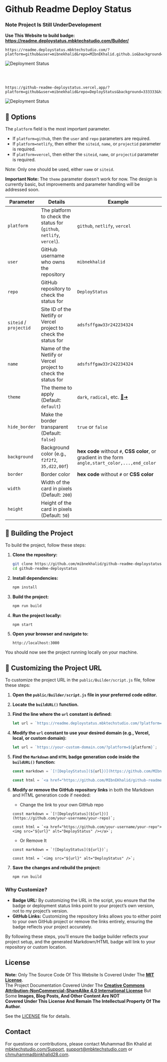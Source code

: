 # Github Readme Deploy Status

### Note Project Is Still UnderDevelopment


**Use This Website to build badge: https://readme.deploystatus.mbktechstudio.com/Builder/**


```
https://readme.deploystatus.mbktechstudio.com/?platform=github&user=mibnekhalid&repo=MIbnEKhalid.github.io&background=fff&hide_border=false&border=ff0&width=200&height=50
```


![Deployment Status](https://readme.deploystatus.mbktechstudio.com/?platform=github&user=mibnekhalid&repo=MIbnEKhalid.github.io&background=fff&hide_border=false&border=ff0&width=200&height=50)

<br><br>


```
https://github-readme-deploystatus.vercel.app/?platform=github&user=mibnekhalid&repo=DeployStatus&background=333333&hide_border=false&border=ff0&width=300&height=50
```



![Deployment Status](https://github-readme-deploystatus.vercel.app/?platform=github&user=mibnekhalid&repo=DeployStatus&background=333333&hide_border=false&border=ff0&width=300&height=50)


## 🔧 Options

The `platform` field is the most important parameter.

- If `platform=github`, then the `user` and `repo` parameters are required.
- If `platform=netlify`, then either the `siteid`, `name`, or `projectid` parameter is required.
- If `platform=vercel`, then either the `siteid`, `name`, or `projectid` parameter is required.

Note: Only one should be used, either `name` or `siteid`.

**Important Note:** The `theme` parameter doesn't work for now. The design is currently basic, but improvements and parameter handling will be addressed soon.

| Parameter       | Details                                                                 | Example                                                                                          |
|-----------------|-------------------------------------------------------------------------|--------------------------------------------------------------------------------------------------|
| `platform`      | The platform to check the status for (`github`, `netlify`, `vercel`).  | `github`, `netlify`, `vercel`                                                                    |
| `user`          | GitHub username who owns the repository                                | `mibnekhalid`                                                                                    |
| `repo`          | GitHub repository to check the status for                              | `DeployStatus`                                                                                   |
| `siteid` / `projectid`       | Site ID of the Netlify or Vercel project to check the status for        | `adsfsffgaw33r242234324`                                                                         |
| `name`          | Name of the Netlify or Vercel project to check the status for           | `adsfsffgaw33r242234324`                                                                         |
| `theme`         | The theme to apply (Default: `default`)                                 | `dark`, `radical`, etc. [🎨➜](./docs/themes.md)                                                   |
| `hide_border`   | Make the border transparent (Default: `false`)                          | `true` or `false`                                                                                |
| `background`    | Background color (e.g., `f2f2f2`, `35,d22,00f`)                         | **hex code** without `#`, **CSS color**, or gradient in the form `angle,start_color,...,end_color` |
| `border`        | Border color                                                            | **hex code** without `#` or **CSS color**                                                        |
| `width`         | Width of the card in pixels (Default: `200`)                            |                                                                                                  |
| `height`        | Height of the card in pixels (Default: `50`)                            |                                                                                                  |


## 🚀 Building the Project

To build the project, follow these steps:

1. **Clone the repository:**
    ```sh
    git clone https://github.com/mibnekhalid/github-readme-deploystatus.git
    cd github-readme-deploystatus
    ```

2. **Install dependencies:**
    ```sh
    npm install
    ```

3. **Build the project:**
    ```sh
    npm run build
    ```

4. **Run the project locally:**
    ```sh
    npm start
    ```

5. **Open your browser and navigate to:**
    ```
    http://localhost:3000
    ```

You should now see the project running locally on your machine.

## 🔧 Customizing the Project URL

To customize the project URL in the `public/Builder/script.js` file, follow these steps:

1. **Open the `public/Builder/script.js` file in your preferred code editor.**

2. **Locate the `buildURL()` function.**

3. **Find the line where the `url` constant is defined:**
    ```js
    let url = `https://readme.deploystatus.mbktechstudio.com/?platform=${platform}`;
    ```

4. **Modify the `url` constant to use your desired domain (e.g., Vercel, local, or custom domain):**
    ```js
    let url = `https://your-custom-domain.com/?platform=${platform}`;
    ```

5. **Find the `Markdown` and `HTML` badge generation code inside the `buildURL()` function:**
   ```js
   const markdown = `[![DeployStatus](${url})](https://github.com/MIbnEKhalid/github-readme-deploystatus)`;

   const html = `<a href="https://github.com/MIbnEKhalid/github-readme-deploystatus"><img src="${url}" alt="DeployStatus" /></a>`; 
   ```

6. **Modify or remove the GitHub repository links** in both the Markdown and HTML generation code if needed:
   - Change the link to your own GitHub repo
   ```
   const markdown = `[![DeployStatus](${url})](https://github.com/your-username/your-repo)`;
   
   const html = `<a href="https://github.com/your-username/your-repo"><img src="${url}" alt="DeployStatus" /></a>`;

   ```
   - Or Remove It
   ```
   const markdown = `![DeployStatus](${url})`;
   
   const html = `<img src="${url}" alt="DeployStatus" />`;

   ```



7. **Save the changes and rebuild the project:**
    ```sh
    npm run build
    ```

### Why Customize?
   - **Badge URL:** By customizing the URL in the script, you ensure that the badge or deployment status links point to your project’s own version, not to my project’s version.   
   - **GitHub Links:** Customizing the repository links allows you to either point to your own GitHub project or remove the links entirely, ensuring the badge reflects your project accurately.


By following these steps, you’ll ensure the badge builder reflects your project setup, and the generated Markdown/HTML badge will link to your repository or custom location.








 
## License
 

**Note:** Only The Source Code Of This Website Is Covered Under The **[MIT License](https://opensource.org/license/mit)**.  
The Project Documentation Covered Under The **[Creative Commons Attribution-NonCommercial-ShareAlike 4.0 International License](https://creativecommons.org/licenses/by-nc-sa/4.0/)** But Some **Images, Blog Posts, And Other Content Are NOT  
Covered Under This License And Remain The Intellectual Property Of The Author**.

See the [LICENSE](LICENSE.md) file for details.
 
## Contact

For questions or contributions, please contact Muhammad Bin Khalid at [mbktechstudio.com/Support](https://mbktechstudio.com/Support/?Project=github-readme-deploystatus), [support@mbktechstudio.com](mailto:support@mbktechstudio.com) or [chmuhammadbinkhalid28.com](mailto:chmuhammadbinkhalid28.com).
